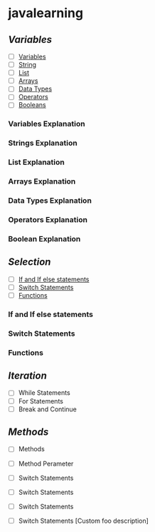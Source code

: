 # javalearning
## _Variables_
- [ ] [Variables](#variables-explanation)
- [ ] [String](#strings-explanation)
- [ ] [List](#list-explanation)
- [ ] [Arrays](#arrays-explanation)
- [ ] [Data Types](#data-types-explanation)
- [ ] [Operators](#operators-explanation)
- [ ] [Booleans](#boolean-explanation)

### Variables Explanation
### Strings Explanation
### List Explanation
### Arrays Explanation
### Data Types Explanation
### Operators Explanation
### Boolean Explanation
      
## _Selection_
- [ ] [If and If else statements](#If-and-If-else-statements)
- [ ] [Switch Statements](#list-explanation)
- [ ] [Functions](#functions)

### If and If else statements
### Switch Statements
### Functions


## _Iteration_
- [ ] While Statements
- [ ] For Statements
- [ ] Break and Continue

## _Methods_
- [ ] Methods
- [ ] Method Perameter
- [ ] Switch Statements
- [ ] Switch Statements
- [ ] Switch Statements
- [ ] Switch Statements
[Custom foo description]








